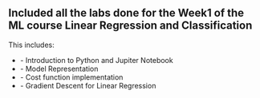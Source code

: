 <h2>Included all the labs done for the Week1 of the ML course Linear Regression and Classification</h2>

This includes:
<ul>
  <li>- Introduction to Python and Jupiter Notebook</li>
  <li>- Model Representation</li>
  <li>- Cost function implementation</li>
  <li>- Gradient Descent for Linear Regression</li>
</ul>
    
    
    
    
